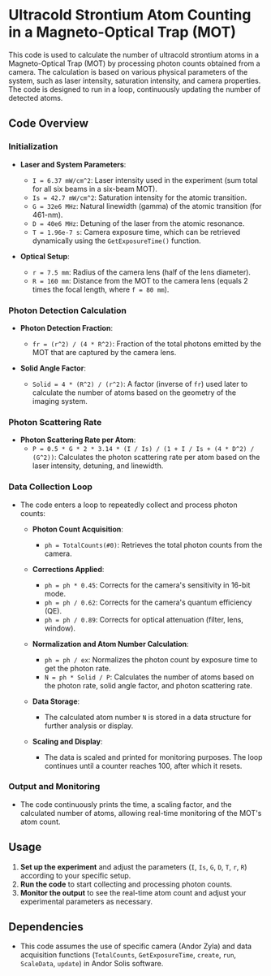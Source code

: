 # Ultracold Strontium Atom Counting in a Magneto-Optical Trap (MOT)

This code is used to calculate the number of ultracold strontium atoms in a Magneto-Optical Trap (MOT) by processing photon counts obtained from a camera. The calculation is based on various physical parameters of the system, such as laser intensity, saturation intensity, and camera properties. The code is designed to run in a loop, continuously updating the number of detected atoms.

## Code Overview

### Initialization
- **Laser and System Parameters**:
  - `I = 6.37 mW/cm^2`: Laser intensity used in the experiment (sum total for all six beams in a six-beam MOT).
  - `Is = 42.7 mW/cm^2`: Saturation intensity for the atomic transition.
  - `G = 32e6 MHz`: Natural linewidth (gamma) of the atomic transition (for 461-nm).
  - `D = 40e6 MHz`: Detuning of the laser from the atomic resonance.
  - `T = 1.96e-7 s`: Camera exposure time, which can be retrieved dynamically using the `GetExposureTime()` function.
  
- **Optical Setup**:
  - `r = 7.5 mm`: Radius of the camera lens (half of the lens diameter).
  - `R = 160 mm`: Distance from the MOT to the camera lens (equals 2 times the focal length, where `f = 80 mm`).

### Photon Detection Calculation
- **Photon Detection Fraction**:
  - `fr = (r^2) / (4 * R^2)`: Fraction of the total photons emitted by the MOT that are captured by the camera lens.
  
- **Solid Angle Factor**:
  - `Solid = 4 * (R^2) / (r^2)`: A factor (inverse of `fr`) used later to calculate the number of atoms based on the geometry of the imaging system.

### Photon Scattering Rate
- **Photon Scattering Rate per Atom**:
  - `P = 0.5 * G * 2 * 3.14 * (I / Is) / (1 + I / Is + (4 * D^2) / (G^2))`: Calculates the photon scattering rate per atom based on the laser intensity, detuning, and linewidth.

### Data Collection Loop
- The code enters a loop to repeatedly collect and process photon counts:
  - **Photon Count Acquisition**:
    - `ph = TotalCounts(#0)`: Retrieves the total photon counts from the camera.
  
  - **Corrections Applied**:
    - `ph = ph * 0.45`: Corrects for the camera's sensitivity in 16-bit mode.
    - `ph = ph / 0.62`: Corrects for the camera's quantum efficiency (QE).
    - `ph = ph / 0.89`: Corrects for optical attenuation (filter, lens, window).

  - **Normalization and Atom Number Calculation**:
    - `ph = ph / ex`: Normalizes the photon count by exposure time to get the photon rate.
    - `N = ph * Solid / P`: Calculates the number of atoms based on the photon rate, solid angle factor, and photon scattering rate.
  
  - **Data Storage**:
    - The calculated atom number `N` is stored in a data structure for further analysis or display.

  - **Scaling and Display**:
    - The data is scaled and printed for monitoring purposes. The loop continues until a counter reaches 100, after which it resets.

### Output and Monitoring
- The code continuously prints the time, a scaling factor, and the calculated number of atoms, allowing real-time monitoring of the MOT's atom count.

## Usage
1. **Set up the experiment** and adjust the parameters (`I`, `Is`, `G`, `D`, `T`, `r`, `R`) according to your specific setup.
2. **Run the code** to start collecting and processing photon counts.
3. **Monitor the output** to see the real-time atom count and adjust your experimental parameters as necessary.

## Dependencies
- This code assumes the use of specific camera (Andor Zyla) and data acquisition functions (`TotalCounts`, `GetExposureTime`, `create`, `run`, `ScaleData`, `update`) in Andor Solis software.

